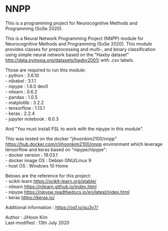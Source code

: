 # NNPP
This is a programming project for Neurocognitive Methods and Programming (SoSe 2020).

This is a Neural Network Programming Project (NNPP) module for Neurocognitive Methods and Programming (SoSe 2020).
This module provides classes for preprocessing and multi-, and binary classification using simple neural network
based on the "Haxby dataset" <http://data.pymvpa.org/datasets/haxby2001/> with .csv labels.

Those are required to run this module:    
    - python : 3.6.10  
    - nibabel : 3.1.1  
    - nipype : 1.6.0 dev0  
    - nilearn : 0.6.2  
    - pandas : 1.0.5  
    - matplotlib : 3.2.2  
    - tensorflow : 1.13.1  
    - keras : 2.2.4  
    - jupyter notebook : 6.0.3  

And "You must install FSL to work with the nipype in this module".

This was tested on the docker "jihoonkim2100/nnpp" <https://hub.docker.com/r/jihoonkim2100/nnpp> environment
which leverage tensorflow and keras based on "nipype/nipype":    
    - docker version : 19.03.1  
    - docker image OS : Debian GNU/Linux 9  
    - host OS : Windows 10 Home  

Belows are the reference for this project:   
    - scikit-learn <https://scikit-learn.org/stable/>  
    - nilearn <https://nilearn.github.io/index.html>  
    - nipype <https://nipype.readthedocs.io/en/latest/index.html>  
    - keras <https://keras.io/>  

Additional information : <https://osf.io/qu3y7/>


Author : JiHoon Kim  
Last-modified : 13th July 2020
